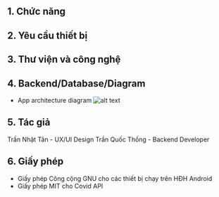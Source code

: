 ## 1. Chức năng

## 2. Yêu cầu thiết bị

## 3. Thư viện và công nghệ

## 4. Backend/Database/Diagram
- App architecture diagram
![alt text](https://github.com/tantran17521018/FLutter_covid_tracker_medium/blob/master/readme_img/Screenshot_11.png)
## 5. Tác giả
Trần Nhật Tân - UX/UI Design
Trần Quốc Thống - Backend Developer
## 6. Giấy phép
- Giấy phép Công cộng GNU cho các thiết bị chạy trên HĐH Android
- Giấy phép MIT cho Covid API
